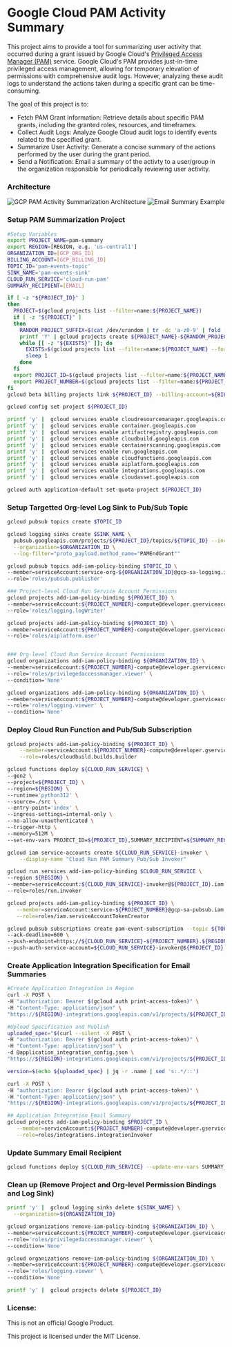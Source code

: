 # Google Cloud PAM Activity Summary
This project aims to provide a tool for summarizing user activity that occurred during a grant issued by Google Cloud's [Privileged Access Manager (PAM)](https://cloud.google.com/iam/docs/pam-overview) service. Google Cloud's PAM provides just-in-time privileged access management, allowing for temporary elevation of permissions with comprehensive audit logs. However, analyzing these audit logs to understand the actions taken during a specific grant can be time-consuming.

The goal of this project is to:
- Fetch PAM Grant Information: Retrieve details about specific PAM grants, including the granted roles, resources, and timeframes.
- Collect Audit Logs: Analyze Google Cloud audit logs to identify events related to the specified grant.
- Summarize User Activity: Generate a concise summary of the actions performed by the user during the grant period.
- Send a Notification: Email a summary of the activty to a user/group in the organization responsible for periodically reviewing user activity.

### Architecture
![GCP PAM Activity Summarization Architecture](images/gcp_pam_summarization.png)
![Email Summary Example](images/email_summary.png)

### Setup PAM Summarization Project
```bash
#Setup Variables
export PROJECT_NAME=pam-summary
export REGION=[REGION, e.g. 'us-central1']
ORGANIZATION_ID=[GCP_ORG_ID]
BILLING_ACCOUNT=[GCP_BILLING_ID]
TOPIC_ID='pam-events-topic'
SINK_NAME='pam-events-sink'
CLOUD_RUN_SERVICE='cloud-run-pam'
SUMMARY_RECIPIENT=[EMAIL]

if [ -z "${PROJECT_ID}" ]
then
  PROJECT=$(gcloud projects list --filter=name:${PROJECT_NAME})
  if [ -z "${PROJECT}" ]
  then
    RANDOM_PROJECT_SUFFIX=$(cat /dev/urandom | tr -dc 'a-z0-9' | fold -w 6 | head -n 1)
    printf 'Y' | gcloud projects create ${PROJECT_NAME}-${RANDOM_PROJECT_SUFFIX} --name=${PROJECT_NAME} --organization=${ORGANIZATION_ID}
    while [[ -z "${EXISTS}" ]]; do
      EXISTS=$(gcloud projects list --filter=name:${PROJECT_NAME} --format 'value(PROJECT_ID)')
      sleep 1
    done
  fi
  export PROJECT_ID=$(gcloud projects list --filter=name:${PROJECT_NAME} --format 'value(PROJECT_ID)')
  export PROJECT_NUMBER=$(gcloud projects list --filter=name:${PROJECT_NAME} --format 'value(PROJECT_NUMBER)')
fi
gcloud beta billing projects link ${PROJECT_ID} --billing-account=${BILLING_ACCOUNT}

gcloud config set project ${PROJECT_ID}

printf 'y' |  gcloud services enable cloudresourcemanager.googleapis.com
printf 'y' |  gcloud services enable container.googleapis.com
printf 'y' |  gcloud services enable artifactregistry.googleapis.com
printf 'y' |  gcloud services enable cloudbuild.googleapis.com
printf 'y' |  gcloud services enable containerscanning.googleapis.com
printf 'y' |  gcloud services enable run.googleapis.com
printf 'y' |  gcloud services enable cloudfunctions.googleapis.com
printf 'y' |  gcloud services enable aiplatform.googleapis.com
printf 'y' |  gcloud services enable integrations.googleapis.com
printf 'y' |  gcloud services enable cloudasset.googleapis.com

gcloud auth application-default set-quota-project ${PROJECT_ID}
```

### Setup Targetted Org-level Log Sink to Pub/Sub Topic
```bash
gcloud pubsub topics create $TOPIC_ID

gcloud logging sinks create $SINK_NAME \
  pubsub.googleapis.com/projects/${PROJECT_ID}/topics/${TOPIC_ID} --include-children \
  --organization=$ORGANIZATION_ID \
  --log-filter="proto_payload.method_name="PAMEndGrant""

gcloud pubsub topics add-iam-policy-binding $TOPIC_ID \
--member=serviceAccount:service-org-${ORGANIZATION_ID}@gcp-sa-logging.iam.gserviceaccount.com \
--role='roles/pubsub.publisher'

### Project-level Cloud Run Service Account Permissions
gcloud projects add-iam-policy-binding ${PROJECT_ID} \
--member=serviceAccount:${PROJECT_NUMBER}-compute@developer.gserviceaccount.com \
--role='roles/logging.logWriter'

gcloud projects add-iam-policy-binding ${PROJECT_ID} \
--member=serviceAccount:${PROJECT_NUMBER}-compute@developer.gserviceaccount.com \
--role='roles/aiplatform.user'


### Org-level Cloud Run Service Account Permissions
gcloud organizations add-iam-policy-binding ${ORGANIZATION_ID} \
--member=serviceAccount:${PROJECT_NUMBER}-compute@developer.gserviceaccount.com \
--role='roles/privilegedaccessmanager.viewer' \
--condition='None'

gcloud organizations add-iam-policy-binding ${ORGANIZATION_ID} \
--member=serviceAccount:${PROJECT_NUMBER}-compute@developer.gserviceaccount.com \
--role='roles/logging.viewer' \
--condition='None'
```

### Deploy Cloud Run Function and Pub/Sub Subscription
```bash 
gcloud projects add-iam-policy-binding ${PROJECT_ID} \
    --member=serviceAccount:${PROJECT_NUMBER}-compute@developer.gserviceaccount.com \
    --role=roles/cloudbuild.builds.builder

gcloud functions deploy ${CLOUD_RUN_SERVICE} \
--gen2 \
--project=${PROJECT_ID} \
--region=${REGION} \
--runtime='python312' \
--source=./src \
--entry-point='index' \
--ingress-settings=internal-only \
--no-allow-unauthenticated \
--trigger-http \
--memory=512M \
--set-env-vars PROJECT_ID=${PROJECT_ID},SUMMARY_RECIPIENT=${SUMMARY_RECIPIENT},REGION=${REGION}

gcloud iam service-accounts create ${CLOUD_RUN_SERVICE}-invoker \
    --display-name "Cloud Run PAM Summary Pub/Sub Invoker"

gcloud run services add-iam-policy-binding $CLOUD_RUN_SERVICE \
--region ${REGION} \
--member=serviceAccount:${CLOUD_RUN_SERVICE}-invoker@${PROJECT_ID}.iam.gserviceaccount.com \
--role=roles/run.invoker

gcloud projects add-iam-policy-binding ${PROJECT_ID} \
   --member=serviceAccount:service-${PROJECT_NUMBER}@gcp-sa-pubsub.iam.gserviceaccount.com \
   --role=roles/iam.serviceAccountTokenCreator

gcloud pubsub subscriptions create pam-event-subscription --topic ${TOPIC_ID} \
--ack-deadline=600 \
--push-endpoint=https://${CLOUD_RUN_SERVICE}-${PROJECT_NUMBER}.${REGION}.run.app \
--push-auth-service-account=${CLOUD_RUN_SERVICE}-invoker@${PROJECT_ID}.iam.gserviceaccount.com
```

### Create Application Integration Specification for Email Summaries
```bash
#Create Application Integration in Region
curl -X POST \
-H "authorization: Bearer $(gcloud auth print-access-token)" \
-H "Content-Type: application/json" \
"https://${REGION}-integrations.googleapis.com/v1/projects/${PROJECT_ID}/locations/${REGION}/clients:provision"

#Upload Specification and Publish
uploaded_spec="$(curl --silent -X POST \
-H "authorization: Bearer $(gcloud auth print-access-token)" \
-H "Content-Type: application/json" \
-d @application_integration_config.json \
"https://${REGION}-integrations.googleapis.com/v1/projects/${PROJECT_ID}/locations/${REGION}/integrations/pam-summary-email/versions")"

version=$(echo ${uploaded_spec} | jq -r .name | sed 's:.*/::')

curl -X POST \
-H "authorization: Bearer $(gcloud auth print-access-token)" \
-H "Content-Type: application/json" \
"https://${REGION}-integrations.googleapis.com/v1/projects/${PROJECT_ID}/locations/${REGION}/integrations/pam-summary-email/versions/${version}/:publish"

## Application Integration Email Summary
gcloud projects add-iam-policy-binding $PROJECT_ID \
   --member=serviceAccount:${PROJECT_NUMBER}-compute@developer.gserviceaccount.com \
   --role=roles/integrations.integrationInvoker
```

### Update Summary Email Recipient
```bash
gcloud functions deploy ${CLOUD_RUN_SERVICE} --update-env-vars SUMMARY_RECIPIENT=[INSERT EMAIL/DISTO]
```

### Clean up (Remove Project and Org-level Permission Bindings and Log Sink)
```bash
printf 'y' |  gcloud logging sinks delete ${SINK_NAME} \
  --organization=${ORGANIZATION_ID}

gcloud organizations remove-iam-policy-binding ${ORGANIZATION_ID} \
--member=serviceAccount:${PROJECT_NUMBER}-compute@developer.gserviceaccount.com \
--role='roles/privilegedaccessmanager.viewer' \
--condition='None'

gcloud organizations remove-iam-policy-binding ${ORGANIZATION_ID} \
--member=serviceAccount:${PROJECT_NUMBER}-compute@developer.gserviceaccount.com \
--role='roles/logging.viewer' \
--condition='None'

printf 'y' |  gcloud projects delete ${PROJECT_ID}
```

### License:

This is not an official Google Product.

This project is licensed under the MIT License.